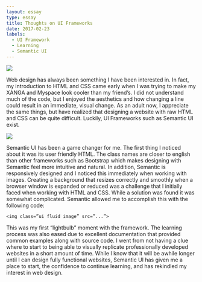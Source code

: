 ```yaml
---
layout: essay
type: essay
title: Thoughts on UI Frameworks
date: 2017-02-23
labels:
  - UI Framework
  - Learning
  - Semantic UI
---
```


<img class="ui fluid image" src="https://pace.oregonstate.edu/sites/default/files/styles/course_banner_large/public/images/course/cover/pace-oregon-state-web-design-development-certificate.jpg?itok=eHaM8IrN">
<p>Web design has always been something I have been interested in. In fact, my introduction to HTML and CSS came early when I was trying to make my XANGA and Myspace look cooler than my friend’s. I did not understand much of the code, but I enjoyed the aesthetics and how changing a line could result in an immediate, visual change. As an adult now, I appreciate the same things, but have realized that designing a website with raw HTML and CSS can be quite difficult. Luckily, UI Frameworks such as Semantic UI exist.</p> 
<img class="ui medium right floated image" src="http://semantic-ui.com/images/devices.png">
<p>Semantic UI has been a game changer for me. The first thing I noticed about it was its user friendly HTML. The class names are closer to english than other frameworks such as Bootstrap which makes designing with Semantic feel more intuitive and natural.  In addition, Semantic is responsively designed and I noticed this immediately when working with images. Creating a background that resizes correctly and smoothly when a browser window is expanded or reduced was a challenge that I initially faced when working with HTML and CSS. While a solution was found it was somewhat complicated. Semantic allowed me to accomplish this with the following code:</p> 
  
 `<img class=”ui fluid image” src=”...”>`
  
<p>This was my first “lightbulb” moment with the framework. The learning process was also eased due to excellent documentation that provided common examples along with source code. I went from not having a clue where to start to being able to visually replicate professionally developed websites in a short amount of time. While I know that it will be awhile longer until I can design fully functional websites, Semantic UI has given me a place to start, the confidence to continue learning, and has rekindled my interest in web design.</p> 

